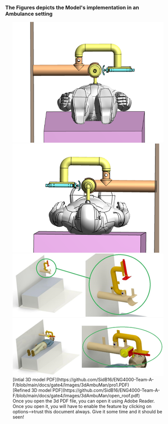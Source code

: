 
<h3> The Figures depicts the Model's implementation in an Ambulance setting </h3>

<ul>
<img src="3dModelDesign/C-Arm1.png" alt=" " class="inline"/>


<img src="3dModelDesign/C-Arm2.png" alt=" " class="inline"/>

<img src="3dModelDesign/step 1.png" alt=" " class="inline"/>

<img src="3dModelDesign/step2.png" alt=" " class="inline"/>


<br>
[Intial 3D model PDF](https://github.com/SidB16/ENG4000-Team-A-F/blob/main/docs/gate4/Images/3dAmbuMan/pro1.PDF)

<br>
[Refined 3D model PDF](https://github.com/SidB16/ENG4000-Team-A-F/blob/main/docs/gate4/Images/3dAmbuMan/open_roof.pdf)

<br>
Once you open the 3d PDF file, you can open it using Adobe Reader. Once you open it, you will have to enable the feature by clicking on options-->trust this document always. Give  it some time and it should be seen!

</ul>
